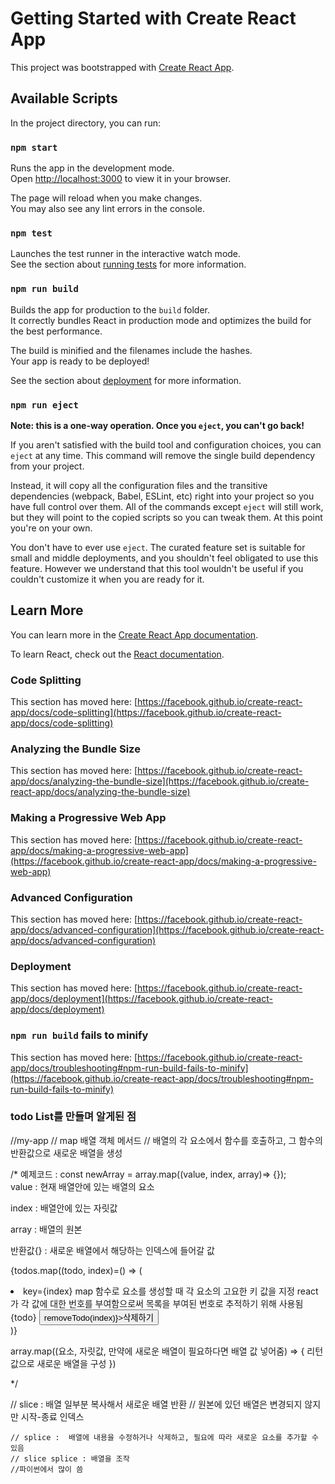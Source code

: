 # Getting Started with Create React App

This project was bootstrapped with [Create React App](https://github.com/facebook/create-react-app).

## Available Scripts

In the project directory, you can run:

### `npm start`

Runs the app in the development mode.\
Open [http://localhost:3000](http://localhost:3000) to view it in your browser.

The page will reload when you make changes.\
You may also see any lint errors in the console.

### `npm test`

Launches the test runner in the interactive watch mode.\
See the section about [running tests](https://facebook.github.io/create-react-app/docs/running-tests) for more information.

### `npm run build`

Builds the app for production to the `build` folder.\
It correctly bundles React in production mode and optimizes the build for the best performance.

The build is minified and the filenames include the hashes.\
Your app is ready to be deployed!

See the section about [deployment](https://facebook.github.io/create-react-app/docs/deployment) for more information.

### `npm run eject`

**Note: this is a one-way operation. Once you `eject`, you can't go back!**

If you aren't satisfied with the build tool and configuration choices, you can `eject` at any time. This command will remove the single build dependency from your project.

Instead, it will copy all the configuration files and the transitive dependencies (webpack, Babel, ESLint, etc) right into your project so you have full control over them. All of the commands except `eject` will still work, but they will point to the copied scripts so you can tweak them. At this point you're on your own.

You don't have to ever use `eject`. The curated feature set is suitable for small and middle deployments, and you shouldn't feel obligated to use this feature. However we understand that this tool wouldn't be useful if you couldn't customize it when you are ready for it.

## Learn More

You can learn more in the [Create React App documentation](https://facebook.github.io/create-react-app/docs/getting-started).

To learn React, check out the [React documentation](https://reactjs.org/).

### Code Splitting

This section has moved here: [https://facebook.github.io/create-react-app/docs/code-splitting](https://facebook.github.io/create-react-app/docs/code-splitting)

### Analyzing the Bundle Size

This section has moved here: [https://facebook.github.io/create-react-app/docs/analyzing-the-bundle-size](https://facebook.github.io/create-react-app/docs/analyzing-the-bundle-size)

### Making a Progressive Web App

This section has moved here: [https://facebook.github.io/create-react-app/docs/making-a-progressive-web-app](https://facebook.github.io/create-react-app/docs/making-a-progressive-web-app)

### Advanced Configuration

This section has moved here: [https://facebook.github.io/create-react-app/docs/advanced-configuration](https://facebook.github.io/create-react-app/docs/advanced-configuration)

### Deployment

This section has moved here: [https://facebook.github.io/create-react-app/docs/deployment](https://facebook.github.io/create-react-app/docs/deployment)

### `npm run build` fails to minify

This section has moved here: [https://facebook.github.io/create-react-app/docs/troubleshooting#npm-run-build-fails-to-minify](https://facebook.github.io/create-react-app/docs/troubleshooting#npm-run-build-fails-to-minify)






### todo List를 만들며 알게된 점




//my-app
// map 배열 객체 메서드
// 배열의 각 요소에서 함수를 호출하고, 그 함수의 반환값으로 새로운 배열을 생성

/*
 예제코드 : 
    const newArray = array.map((value, index, array)=> {});   
 value : 현재 배열안에 있는 배열의 요소 

 index : 배열안에 있는 자릿값

 array : 배열의 원본

 반환값{} : 새로운 배열에서 해당하는 인덱스에 들어갈 값


{todos.map((todo, index)=() => (

<li key={index}> key={index} map 함수로 요소를 생성할 때 각 요소의 고요한 키 값을 지정
                                      react가 각 값에 대한 번호를 부여함으로써 목록을 부여된 번호로 추적하기 위해 사용됨
  {todo}
  <button onClick={()=> removeTodo(index)}>삭제하기</button>
  </li>
)}


array.map((요소, 자릿값, 만약에 새로운 배열이 필요하다면 배열 값 넣어줌) => {
  리턴값으로 새로운 배열을 구성
})


 */


 // slice : 배열 일부분 복사해서 새로운 배열 반환
    // 원본에 있던 배열은 변경되지 않지만 시작-종료 인덱스 

    // splice :  배열에 내용을 수정하거나 삭제하고, 필요에 따라 새로운 요소를 추가할 수 있음 
    // slice splice : 배열을 조작
    //파이썬에서 많이 씀


